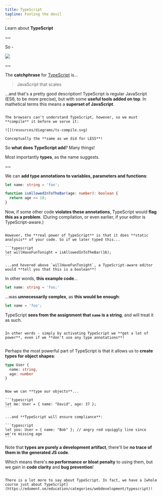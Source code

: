 ```yaml
---
title: TypeScript
tagline: Fooling the devil
---
```


<div class="learn"></div>

Learn about **TypeScript**

~~

So - 

![](resources/images/typescript.svg)

~~

The **catchphrase** for [TypeScript](https://www.typescriptlang.org/) is...

> JavaScript that scales

...and that's a pretty good description! TypeScript is regular JavaScript (ES6, to be more precise), but with some **useful tools added on top**. In mathetical terms this means a **superset of JavaScript**.

~~~

The browsers can't understand TypeScript, however, so we must **compile** it before we serve it:

![](resources/diagrams/ts-compile.svg)

Conceptually the **same as we did for LESS**!

~~~

So **what does TypeScript add**? Many things!

Most importantly **types**, as the name suggests.

~~

We can **add type annotations to variables, parameters and functions**:

```typescript
let name: string = 'foo';

function isAllowedInToTheBar(age: number): boolean {
  return age >= 18;
}
```

Now, if some other code **violates these annotations**, TypeScript would **flag this as a problem**. (During compilation, or even earlier, if your editor is TypeScript-aware.)

~~~

However, the **real power of TypeScript** is that it does **static analysis** of your code. So if we later typed this...

```typescript
let willHaveFunTonight = isAllowedInToTheBar(16);
```

...and hovered above `willHaveFunTonight`, a TypeScript-aware editor would **tell you that this is a boolean**!

~~~

In other words, **this example code**...

```typescript
let name: string = 'foo;'
```

...was **unnecessarily complex**, as **this would be enough**:

```typescript
let name = 'foo';
```

TypeScript **sees from the assignment that `name` is a string**, and will treat it as such.

~~~

In other words - simply by activating TypeScript we **get a lot of power**, even if we **don't use any type annotations**!


~~~

Perhaps the most powerful part of TypeScript is that it allows us to **create types for object shapes**:

```typescript
type User {
  name: string,
  age: number
}
```

~~~

Now we can **type our objects**...

```typescript
let me: User = { name: "David", age: 37 };
```

...and **TypeScript will ensure compliance**:

```typescript
let you: User = { name: "Bob" }; // angry red squiggly line since we're missing age
```

~~~

Note that **types are purely a development artifact**, there'll be **no trace of them in the generated JS code**.

Which means there's **no performance or bloat penalty** to using them, but we gain in **code clarity** and **bug prevention**!

~~~

There is a lot more to say about TypeScript. In fact, we have a [whole course just about TypeScript](https://edument.se/education/categories/webdevelopment/typescript)!
